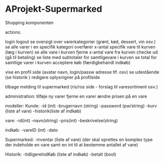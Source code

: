# AProjekt-Supermarked
Shopping komponenten


actions:

login
logout
se oversigt over varerkategorier (grønt, kød, dessert, vin osv.)
se alle varer i en specifik kategori
overfører x-antal specifik vare til kurven (læg i kurven)
se alle vare i kurven
fjerne x-antal vare fra kurven
checke ud (gå til betaling)
se liste med subtotaler for samtligevare i kurven
se total for samtlige varer i kurven
acceptere køb (færdigbehandl indkøb)

vise en profil side (avatar navn, login/passw adresse tlf. osv)
se udestående 
(se historik )
redigere oplysnigner på profilside

tilbage melding til supermarked (ris/ros side - forslag til varesortiment osv.)


administration:
tilføje ny varer
fjerne en varer
ændre prisen på en vare



modeller:
Kunde:
-id (int)
-brugernavn (string)
-password (pw/string)
-kurv (liste af vare)
-historik(liste af indkøb)

vare:
-id(int)
-navn(string)
-pris(int)
-beskrivelse(string)

indkøb:
-vareID (int)
-dato

Supermarked:
-inventar (liste af vare)
(der skal oprettes en komplex type der indeholde en vare samt en int til at bestemme antallet af vare)

Historik:
-tidligereIndKøb (liste af indkøb)
-betalt (bool)








